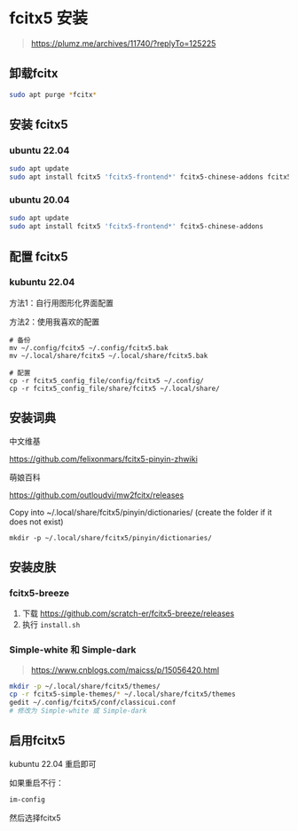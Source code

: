 # fcitx5 安装 

> https://plumz.me/archives/11740/?replyTo=125225

## 卸载fcitx

```sh
sudo apt purge *fcitx*
```

## 安装 fcitx5
### ubuntu 22.04
```sh
sudo apt update
sudo apt install fcitx5 'fcitx5-frontend*' fcitx5-chinese-addons fcitx5-material-color fcitx5-module-cloudpinyin kde-config-fcitx5
```

### ubuntu 20.04
```sh
sudo apt update
sudo apt install fcitx5 'fcitx5-frontend*' fcitx5-chinese-addons
```

## 配置 fcitx5
### kubuntu 22.04

 方法1：自行用图形化界面配置

方法2：使用我喜欢的配置

```shell
# 备份
mv ~/.config/fcitx5 ~/.config/fcitx5.bak
mv ~/.local/share/fcitx5 ~/.local/share/fcitx5.bak

# 配置
cp -r fcitx5_config_file/config/fcitx5 ~/.config/
cp -r fcitx5_config_file/share/fcitx5 ~/.local/share/
```

## 安装词典

中文维基

https://github.com/felixonmars/fcitx5-pinyin-zhwiki

萌娘百科

https://github.com/outloudvi/mw2fcitx/releases


Copy into ~/.local/share/fcitx5/pinyin/dictionaries/ (create the folder if it does not exist)

```
mkdir -p ~/.local/share/fcitx5/pinyin/dictionaries/
```

## 安装皮肤
### fcitx5-breeze
1.  下载 https://github.com/scratch-er/fcitx5-breeze/releases
2.  执行 `install.sh`


### Simple-white 和 Simple-dark
> https://www.cnblogs.com/maicss/p/15056420.html

```bash
mkdir -p ~/.local/share/fcitx5/themes/
cp -r fcitx5-simple-themes/* ~/.local/share/fcitx5/themes
gedit ~/.config/fcitx5/conf/classicui.conf
# 修改为 Simple-white 或 Simple-dark
```

## 启用fcitx5
kubuntu 22.04 重启即可

如果重启不行：
```bash
im-config
```

然后选择fcitx5 
